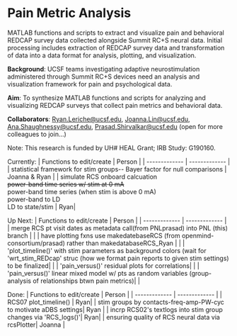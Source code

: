 # Pain Metric Analysis
MATLAB functions and scripts to extract and visualize pain and behavioral REDCAP survey data collected alongside Summit RC+S neural data. Initial processing includes
extraction of REDCAP survey data and transformation of data into a data format for analysis, plotting, and visualization.

**Background**: UCSF teams investigating adaptive neurostimulation administered through Summit RC+S devices need an analysis and visualization framework for pain and psychological data.

**Aim**: To synthesize MATLAB functions and scripts for analyzing and visualizing REDCAP surveys that collect pain metrics and behavioral data.

**Collaborators**: Ryan.Leriche@ucsf.edu, Joanna.Lin@ucsf.edu, Ana.Shaughnessy@ucsf.edu, Prasad.Shirvalkar@ucsf.edu (open for more colleagues to join...)

Note: This research is funded by UH# HEAL Grant; IRB Study: G190160.


Currently:
| Functions to edit/create  | Person |
| ------------- | ------------- |
| statistical framework for stim groups-- Bayer factor for null comparisons | Joanna & Ryan |
| simulate RCS onboard calcuation <br> ~~power-band time series w/ stim at 0 mA~~ <br> power-band time series (when stim is above 0 mA) <br> power-band to LD <br> LD to state/stim | Ryan|


Up Next:
| Functions to edit/create  | Person |
| ------------- | ------------- |
| merge RCS pt visit dates as metadata call(from PNLprasad) into PNL (this) branch  |  |
| have plotting fxns use makedatebaseRCS (from openmind-consortium/prasad) rather than makedatabaseRCS_Ryan |   |
| 'plot_timeline()' with stim parameters as background colors (wait for 'wrt_stim_REDcap' struc (how we format pain reports to given stim settings) to be finalized| |
| 'pain_versus()' residual plots for correlations| |
| 'pain_versus()' linear mixed model w/ pts as random variables (group-analysis of relationships btwn pain metrics)| |


Done:
| Functions to edit/create  | Person |
| ------------- | ------------- |
| RCS07 plot_timeline() | Ryan|
| stim groups by contacts-freq-amp-PW-cyc to motivate aDBS settings| Ryan |
| incrp RCS02's textlogs into stim group changes via 'RCS_logs()'| Ryan|
| ensuring quality of RCS neural data via rcsPlotter| Joanna |

